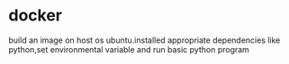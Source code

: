 # docker
build an image on host os ubuntu.installed appropriate dependencies like python,set environmental variable and run basic python program
